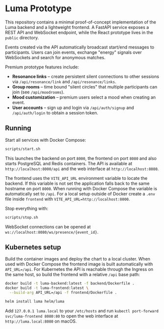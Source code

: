 # Luma Prototype

This repository contains a minimal proof-of-concept implementation of the Luma backend and a lightweight frontend. A FastAPI service exposes a REST API and WebSocket endpoint, while the React prototype lives in the `public` directory.

Events created via the API automatically broadcast start/end messages to participants. Users can join events, exchange "energy" signals over WebSockets and search for anonymous matches.

Premium prototype features include:

* **Resonance links** – create persistent silent connections to other sessions via `/api/resonance/link` and `/api/resonance/links`.
* **Group rooms** – time bound "silent circles" that multiple participants can join (see `/api/moodrooms`).
* **Mood customization** – premium users select a mood when creating an event.
* **User accounts** – sign up and login via `/api/auth/signup` and `/api/auth/login` to obtain a session token.

## Running

Start all services with Docker Compose:

```bash
scripts/start.sh
```

This launches the backend on port `8000`, the frontend on port `8080` and also
starts PostgreSQL and Redis containers. The API is available at
`http://localhost:8000/api` and the web interface at
`http://localhost:8080`.

The frontend uses the `VITE_API_URL` environment variable to locate the backend.
If this variable is not set the application falls back to the same hostname on
port `8000`. When running with Docker Compose the variable is automatically set
to `/api`. For a local setup outside of Docker create a `.env`
file inside `frontend` with `VITE_API_URL=http://localhost:8000`.

Stop everything with:

```bash
scripts/stop.sh
```

WebSocket connections can be opened at `ws://localhost:8080/ws/presence/{event_id}`.

## Kubernetes setup

Build the container images and deploy the chart to a local cluster. When used
with Docker Compose the frontend image is built automatically with
`API_URL=/api`. For Kubernetes the API is reachable through the
Ingress on the same host, so build the frontend with a relative `/api` base
path:

```bash
docker build -t luma-backend:latest -f backend/Dockerfile .
docker build -t luma-frontend:latest \
  --build-arg API_URL=/api -f frontend/Dockerfile .

helm install luma helm/luma
```

Add `127.0.0.1 luma.local` to your `/etc/hosts` and run `kubectl port-forward
svc/luma-frontend 8080:80` to open the web interface at
`http://luma.local:8080` on macOS.
